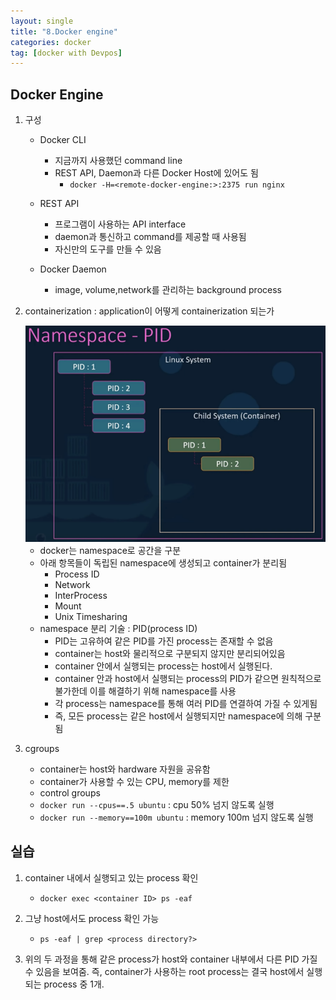 ```yaml
---
layout: single
title: "8.Docker engine"
categories: docker
tag: [docker with Devpos]
---
```



## Docker Engine

1. 구성
    - Docker CLI
        - 지금까지 사용했던 command line
        - REST API, Daemon과 다른 Docker Host에 있어도 됨
            - `docker -H=<remote-docker-engine:>:2375 run nginx`

    - REST API
        - 프로그램이 사용하는 API interface
        - daemon과 통신하고 command를 제공할 때 사용됨
        - 자신만의 도구를 만들 수 있음

    - Docker Daemon
        - image, volume,network를 관리하는 background process


2. containerization : application이 어떻게 containerization 되는가

    <img  src="/assets/posts/docker/12.png" alt=""/>

    - docker는 namespace로 공간을 구분
    - 아래 항목들이 독립된 namespace에 생성되고 container가 분리됨
        - Process ID
        - Network
        - InterProcess
        - Mount
        - Unix Timesharing
    - namespace 분리 기술 : PID(process ID)
        - PID는 고유하여 같은 PID를 가진 process는 존재할 수 없음
        - container는 host와 물리적으로 구분되지 않지만 분리되어있음
        - container 안에서 실행되는 process는 host에서 실행된다.
        - container 안과 host에서 실행되는 process의 PID가 같으면 원칙적으로 불가한데 이를 해결하기 위해 namespace를 사용
        - 각 process는 namespace를 통해 여러 PID를 연결하여 가질 수 있게됨
        - 즉, 모든 process는 같은 host에서 실행되지만 namespace에 의해 구분됨
 


3. cgroups
    - container는 host와 hardware 자원을 공유함
    - container가 사용할 수 있는 CPU, memory를 제한
    - control groups
    - `docker run --cpus==.5 ubuntu` : cpu 50% 넘지 않도록 실행
    - `docker run --memory==100m ubuntu` : memory 100m 넘지 않도록 실행





## 실습

1. container 내에서 실행되고 있는 process 확인
    - `docker exec <container ID> ps -eaf`

2. 그냥 host에서도 process 확인 가능
    - `ps -eaf | grep <process directory?>`

3. 위의 두 과정을 통해 같은 process가 host와 container 내부에서 다른 PID 가질 수 있음을 보여줌. 즉, container가 사용하는 root process는 결국 host에서 실행되는 process 중 1개. 
